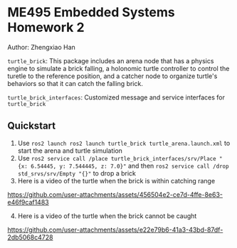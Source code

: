 # ME495 Embedded Systems Homework 2
Author: Zhengxiao Han

`turtle_brick`: This package includes an arena node that has a physics engine to simulate a brick falling, a holonomic turtle controller to control the turetle to the reference position, and a catcher node to organize turtle's behaviors so that it can catch the falling brick.

`turtle_brick_interfaces`: Customized message and service interfaces for `turtle_brick`

## Quickstart
1. Use `ros2 launch ros2 launch turtle_brick turtle_arena.launch.xml` to start the arena and turtle simulation
2. Use `ros2 service call /place turtle_brick_interfaces/srv/Place "{x: 6.54445, y: 7.544445, z: 7.0}"` and then `ros2 service call /drop std_srvs/srv/Empty "{}"` to drop a brick
3. Here is a video of the turtle when the brick is within catching range

https://github.com/user-attachments/assets/456504e2-ce7d-4ffe-8e63-e46f9caf1483

4. Here is a video of the turtle when the brick cannot be caught

https://github.com/user-attachments/assets/e22e79b6-41a3-43bd-87df-2db5068c4728
